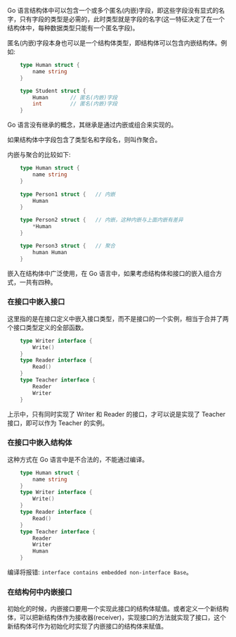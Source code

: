 
Go 语言结构体中可以包含一个或多个匿名(内嵌)字段，即这些字段没有显式的名字，只有字段的类型是必需的，此时类型就是字段的名字(这一特征决定了在一个结构体中，每种数据类型只能有一个匿名字段)。

匿名(内嵌)字段本身也可以是一个结构体类型，即结构体可以包含内嵌结构体。例如:
```go
    type Human struct {
        name string
    }

    type Student struct {
        Human       // 匿名(内嵌)字段
        int         // 匿名(内嵌)字段
    }
```

Go 语言没有继承的概念，其继承是通过内嵌或组合来实现的。

如果结构体中字段包含了类型名和字段名，则叫作聚合。

内嵌与聚合的比较如下:
```go
    type Human struct {
        name string
    }
    
    type Person1 struct {   // 内嵌
        Human
    }

    type Person2 struct {   // 内嵌，这种内嵌与上面内嵌有差异
        *Human
    }

    type Person3 struct {   // 聚合
        human Human
    }
```

嵌入在结构体中广泛使用，在 Go 语言中，如果考虑结构体和接口的嵌入组合方式，一共有四种。

### 在接口中嵌入接口

这里指的是在接口定义中嵌入接口类型，而不是接口的一个实例，相当于合并了两个接口类型定义的全部函数。
```go
    type Writer interface {
        Write()
    }
    type Reader interface {
        Read()
    }
    type Teacher interface {
        Reader
        Writer
    }
```
上示中，只有同时实现了 Writer 和 Reader 的接口，才可以说是实现了 Teacher 接口，即可以作为 Teacher 的实例。

### 在接口中嵌入结构体

这种方式在 Go 语言中是不合法的，不能通过编译。
```go
    type Human struct {
        name string
    }
    type Writer interface {
        Write()
    }
    type Reader interface {
        Read()
    }
    type Teacher interface {
        Reader
        Writer
        Human
    }
```
编译将报错: `interface contains embedded non-interface Base`。

### 在结构何中内嵌接口

初始化的时候，内嵌接口要用一个实现此接口的结构体赋值。或者定义一个新结构体，可以把新结构体作为接收器(receiver)，实现接口的方法就实现了接口，这个新结构体可作为初始化时实现了内嵌接口的结构体来赋值。



